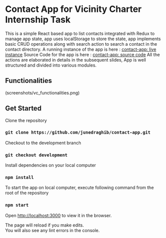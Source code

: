 ﻿# Contact App for Vicinity Charter Internship Task <br>
This is a simple React based app to list contacts integrated with Redux to manage
app state, app uses localStorage to store the state, app
implements basic CRUD operations along with search action to search a contact
in the contact directory.
A running instance of the app is here : [contact-app: live instance](https://junedraghib.github.io/contact-app/)
Source Code for the app is here : [contact-app: source code](https://github.com/junedraghib/contact-app/tree/development)
All the actions are elaborated in details in the subsequent slides, App is well
structured and divided into various modules.
## Functionalities
(screenshots/vc_functionalities.png)

## Get Started

Clone the repository

### `git clone https://github.com/junedraghib/contact-app.git`

Checkout to the development branch<br>
### `git checkout development`

Install dependencies on your local computer
### `npm install`

To start the app on local computer, execute following command from the root of the repository
### `npm start`
Open [http://localhost:3000](http://localhost:3000) to view it in the browser.

The page will reload if you make edits.<br>
You will also see any lint errors in the console.
